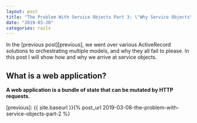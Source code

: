 ```yaml
---
layout: post
title: "The Problem With Service Objects Part 3: \"Why Service Objects\""
date: "2019-03-20"
categories: rails
---
```

In the [previous post][previous], we went over various ActiveRecord solutions to orchestrating multiple models, and why they all fail to please. In this post I will show how and why we arrive at service objects.

## What is a web application?

**A web application is a bundle of state that can be mutated by HTTP requests.**


[railsguide]: https://guides.rubyonrails.org/
[previous]: {{ site.baseurl }}{% post_url 2019-03-08-the-problem-with-service-objects-part-2 %}
